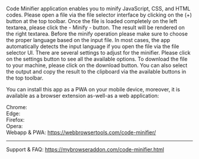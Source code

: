 Code Minifier application enables you to minify JavaScript, CSS, and HTML codes. Please open a file via the file selector interface by clicking on the (+) button at the top toolbar. Once the file is loaded completely on the left textarea, please click the - Minify - button. The result will be rendered on the right textarea. Before the minify operation please make sure to choose the proper language based on the input file. In most cases, the app automatically detects the input language if you open the file via the file selector UI. There are several settings to adjust for the minifier. Please click on the settings button to see all the available options. To download the file to your machine, please click on the download button. You can also select the output and copy the result to the clipboard via the available buttons in the top toolbar.

You can install this app as a PWA on your mobile device, moreover, it is available as a browser extension as-well-as a web application:

Chrome:  
Edge:  
Firefox:  
Opera:  
Webapp & PWA: https://webbrowsertools.com/code-minifier/  

--------------------------------------------------------------  

Support & FAQ: https://mybrowseraddon.com/code-minifier.html  
